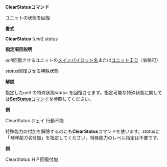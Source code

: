 **ClearStatusコマンド**

ユニットの状態を回復

**書式**

**ClearStatus** [*unit*] *status*

**指定項目説明**

*unit*回復させるユニットの[メインパイロット名](メインパイロット名)または[ユニットＩＤ](ユニットＩＤ)（省略可）

*status*回復させる特殊状態

**解説**

指定した*unit* の特殊状態*status* を回復させます。指定可能な特殊状態に関しては[**SetStatus**コマンド](SetStatusコマンド)を参照してください。

**例**

ClearStatus ジェイ 行動不能

特殊能力の付加を解除するのにも**ClearStatus**コマンドを使います。*status*に「*特殊能力名*付加」を指定してください。特殊能力のレベル指定は不要です。

**例**

ClearStatus ＨＰ回復付加
